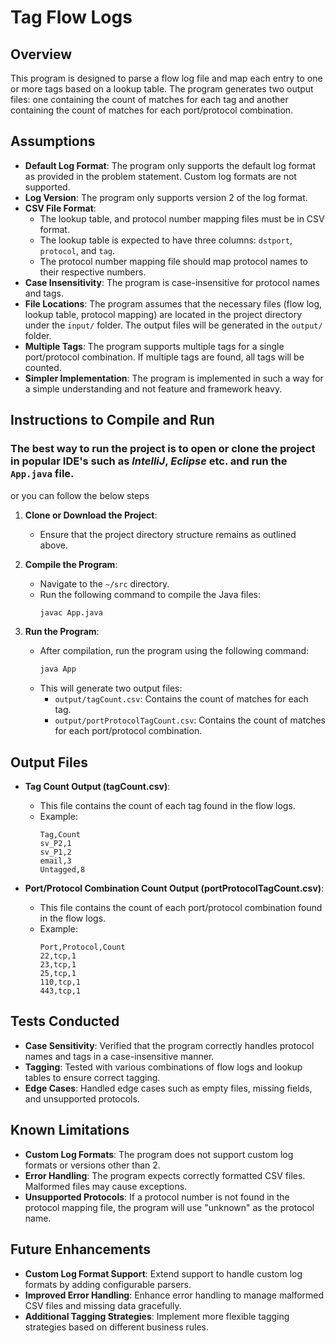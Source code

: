 # Tag Flow Logs

## Overview
This program is designed to parse a flow log file and map each entry to one or more tags based on a lookup table. The program generates two output files: one containing the count of matches for each tag and another containing the count of matches for each port/protocol combination.

## Assumptions
- **Default Log Format**: The program only supports the default log format as provided in the problem statement. Custom log formats are not supported.
- **Log Version**: The program only supports version 2 of the log format.
- **CSV File Format**:
  - The lookup table, and protocol number mapping files must be in CSV format.
  - The lookup table is expected to have three columns: `dstport`, `protocol`, and `tag`.
  - The protocol number mapping file should map protocol names to their respective numbers.
- **Case Insensitivity**: The program is case-insensitive for protocol names and tags.
- **File Locations**: The program assumes that the necessary files (flow log, lookup table, protocol mapping) are located in the project directory under the `input/` folder. The output files will be generated in the `output/` folder.
- **Multiple Tags**: The program supports multiple tags for a single port/protocol combination. If multiple tags are found, all tags will be counted.
- **Simpler Implementation**: The program is implemented in such a way for a simple understanding and not feature and framework heavy. 


## Instructions to Compile and Run

### The best way to run the project is to open or clone the project in popular IDE's such as *IntelliJ*, *Eclipse* etc. and run the `App.java` file.

or you can follow the below steps

1. **Clone or Download the Project**:
   - Ensure that the project directory structure remains as outlined above.

2. **Compile the Program**:
   - Navigate to the `~/src` directory.
   - Run the following command to compile the Java files:
     ```sh
     javac App.java
     ```

3. **Run the Program**:
   - After compilation, run the program using the following command:
     ```sh
     java App
     ```
   - This will generate two output files:
     - `output/tagCount.csv`: Contains the count of matches for each tag.
     - `output/portProtocolTagCount.csv`: Contains the count of matches for each port/protocol combination.

## Output Files

- **Tag Count Output (tagCount.csv)**:
  - This file contains the count of each tag found in the flow logs.
  - Example:
    ```
    Tag,Count
    sv_P2,1
    sv_P1,2
    email,3
    Untagged,8
    ```

- **Port/Protocol Combination Count Output (portProtocolTagCount.csv)**:
  - This file contains the count of each port/protocol combination found in the flow logs.
  - Example:
    ```
    Port,Protocol,Count
    22,tcp,1
    23,tcp,1
    25,tcp,1
    110,tcp,1
    443,tcp,1
    ```

## Tests Conducted

- **Case Sensitivity**: Verified that the program correctly handles protocol names and tags in a case-insensitive manner.
- **Tagging**: Tested with various combinations of flow logs and lookup tables to ensure correct tagging.
- **Edge Cases**: Handled edge cases such as empty files, missing fields, and unsupported protocols.

## Known Limitations

- **Custom Log Formats**: The program does not support custom log formats or versions other than 2.
- **Error Handling**: The program expects correctly formatted CSV files. Malformed files may cause exceptions.
- **Unsupported Protocols**: If a protocol number is not found in the protocol mapping file, the program will use "unknown" as the protocol name.

## Future Enhancements

- **Custom Log Format Support**: Extend support to handle custom log formats by adding configurable parsers.
- **Improved Error Handling**: Enhance error handling to manage malformed CSV files and missing data gracefully.
- **Additional Tagging Strategies**: Implement more flexible tagging strategies based on different business rules.


